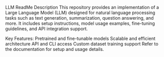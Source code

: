 LLM ReadMe Description
This repository provides an implementation of a Large Language Model (LLM) designed for natural language processing tasks such as text generation, summarization, question answering, and more. It includes setup instructions, model usage examples, fine-tuning guidelines, and API integration support.

Key Features:
Pretrained and fine-tunable models
Scalable and efficient architecture
API and CLI access
Custom dataset training support
Refer to the documentation for setup and usage details.
